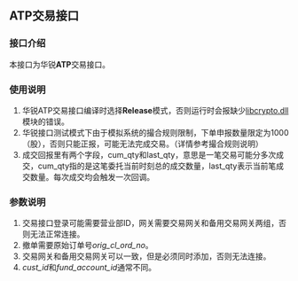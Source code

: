 ## ATP交易接口

### 接口介绍
本接口为华锐**ATP**交易接口。

### 使用说明
1. 华锐ATP交易接口编译时选择**Release**模式，否则运行时会报缺少<u>libcrypto.dll</u>模块的错误。
2. 华锐接口测试模式下由于模拟系统的撮合规则限制，下单申报数量限定为1000（股），否则只能正报，可能无法完成交易。（详情参考撮合规则说明）
3. 成交回报里有两个字段，cum_qty和last_qty，意思是一笔交易可能分多次成交，cum_qty指的是这笔委托当前时刻总的成交数量，last_qty表示当前笔成交数量。每次成交均会触发一次回调。

### 参数说明
1. 交易接口登录可能需要营业部ID，网关需要交易网关和备用交易网关两组，否则无法正常连接。
2. 撤单需要原始订单号*orig_cl_ord_no*。
3. 交易网关和备用交易网关可以一致，但是必须同时添加，否则无法连接。
4. *cust_id*和*fund_account_id*通常不同。